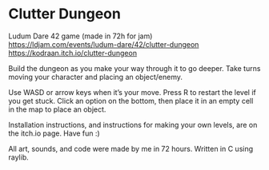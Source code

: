 # Clutter Dungeon
Ludum Dare 42 game (made in 72h for jam)
https://ldjam.com/events/ludum-dare/42/clutter-dungeon
https://kodraan.itch.io/clutter-dungeon

Build the dungeon as you make your way through it to go deeper. Take turns moving your character and placing an object/enemy.

Use WASD or arrow keys when it’s your move. Press R to restart the level if you get stuck. Click an option on the bottom, then place it in an empty cell in the map to place an object.

Installation instructions, and instructions for making your own levels, are on the itch.io page. Have fun :)

All art, sounds, and code were made by me in 72 hours. Written in C using raylib.
